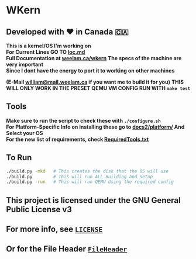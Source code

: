 # WKern  
## Developed with ❤️ in Canada 🇨🇦
**This is a kernel/OS I'm working on**  
**For Current Lines GO TO [loc.md](/loc.md)**  
__Full Documentation at [weelam.ca/wkern](https://weelam.ca/wkern)__
__The specs of the machine are very important__  
__Since I dont have the energy to port it to working on other machines__  
  
__(E-Mail william@mail.weelam.ca if you want me to build it for you)__
__THIS WILL ONLY WORK IN THE PRESET QEMU VM CONFIG RUN WITH `make test`__  

## Tools
__Make sure to run the script to check these with `./configure.sh`__  
__For Platform-Specific Info on installing these go to [docs2/platform/](/docs/platform/) And Select your OS__   
__For the new list of requirements, check [RequiredTools.txt](/RequiredTools.txt)__  

## To Run

```sh
./build.py -mkd   # This creates the disk that the OS will use
./build.py        # This will run ALL Building and Setup
./build.py -run   # This will run QEMU Using the required config
```

## This project is licensed under the GNU General Public License v3
## For more info, see [`LICENSE`](/LICENSE)
## Or for the File Header [`FileHeader`](/FileHeader)